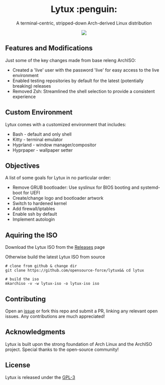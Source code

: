 <div align="center">
<h1>Lytux :penguin:</h1>
<p>A terminal-centric, stripped-down Arch-derived Linux distribution</p>

<a href="https://discord.gg/W4mQqNnfSq"><img src="https://discordapp.com/api/guilds/913584348937207839/widget.png?style=shield"/></a>
</div>

## Features and Modifications
Just some of the key changes made from base releng ArchISO:
- Created a 'live' user with the password 'live' for easy access to the live environment
- Enabled testing repositories by default for the latest (potentially breaking) releases
- Removed Zsh: Streamlined the shell selection to provide a consistent experience

## Custom Environment
Lytux comes with a customized environment that includes:
- Bash - default and only shell
- Kitty - terminal emulator
- Hyprland - window manager/compositor
- Hyprpaper - wallpaper setter

## Objectives
A list of some goals for Lytux in no particular order:
- Remove GRUB bootloader: Use syslinux for BIOS booting and systemd-boot for UEFI
- Create/change logo and bootloader artwork
- Switch to hardened kernel
- Add firewall/iptables
- Enable ssh by default
- Implement autologin

## Aquiring the ISO
Download the Lytux ISO from the [Releases](https://github.com/yourusername/lytux/releases) page

Otherwise build the latest Lytux ISO from source
```
# clone from github & change dir
git clone https://github.com/opensource-force/lytux&& cd lytux

# build the iso
mkarchiso -v -w lytux-iso -o lytux-iso iso
```

## Contributing
Open an [issue](https://github.com/yourusername/lytux/issues) or fork this repo and submit a PR, linking any relevant open issues. Any contributions are much appreciated!

## Acknowledgments
Lytux is built upon the strong foundation of Arch Linux and the ArchISO project. Special thanks to the open-source community!

## License
Lytux is released under the [GPL-3](LICENSE)

